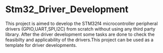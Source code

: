# Stm32_Driver_Development

This project is aimed to develop the STM32f4 microcontroller peripheral drivers (GPIO,UART,SPI,I2C) from scratch without using any third party library. After the driver development some tasks are done to check the feasibilty and applicability of the drivers.This project can be used as a template for driver developments.
